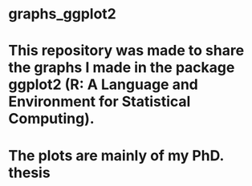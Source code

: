 # graphs_ggplot2

# This repository was made to share the graphs I made in the package ggplot2 (R: A Language and Environment for Statistical Computing).
# The plots are mainly of my PhD. thesis


